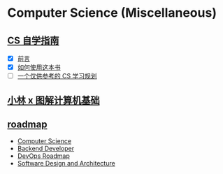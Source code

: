 # Computer Science (Miscellaneous)

## [CS 自学指南](https://csdiy.wiki/)

- [x] [前言](https://csdiy.wiki/)
- [x] [如何使用这本书](https://csdiy.wiki/%E4%BD%BF%E7%94%A8%E6%8C%87%E5%8D%97/)
- [ ] [一个仅供参考的 CS 学习规划](https://csdiy.wiki/CS%E5%AD%A6%E4%B9%A0%E8%A7%84%E5%88%92/)

## [小林 x 图解计算机基础](https://github.com/xiaolincoder/CS-Base)

## [roadmap](https://roadmap.sh/)

- [Computer Science](https://roadmap.sh/computer-science)
- [Backend Developer](https://roadmap.sh/backend)
- [DevOps Roadmap](https://roadmap.sh/devops)
- [Software Design and Architecture](https://roadmap.sh/software-design-architecture)

